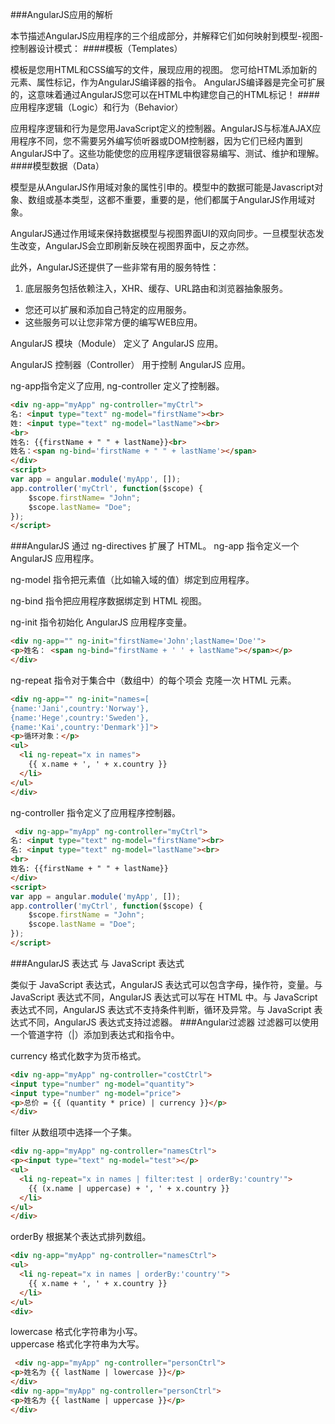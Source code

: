 ###AngularJS应用的解析

本节描述AngularJS应用程序的三个组成部分，并解释它们如何映射到模型-视图-控制器设计模式：
####模板（Templates）

模板是您用HTML和CSS编写的文件，展现应用的视图。 您可给HTML添加新的元素、属性标记，作为AngularJS编译器的指令。 AngularJS编译器是完全可扩展的，这意味着通过AngularJS您可以在HTML中构建您自己的HTML标记！
####应用程序逻辑（Logic）和行为（Behavior）

应用程序逻辑和行为是您用JavaScript定义的控制器。AngularJS与标准AJAX应用程序不同，您不需要另外编写侦听器或DOM控制器，因为它们已经内置到AngularJS中了。这些功能使您的应用程序逻辑很容易编写、测试、维护和理解。
####模型数据（Data）

模型是从AngularJS作用域对象的属性引申的。模型中的数据可能是Javascript对象、数组或基本类型，这都不重要，重要的是，他们都属于AngularJS作用域对象。

AngularJS通过作用域来保持数据模型与视图界面UI的双向同步。一旦模型状态发生改变，AngularJS会立即刷新反映在视图界面中，反之亦然。

此外，AngularJS还提供了一些非常有用的服务特性：

1. 底层服务包括依赖注入，XHR、缓存、URL路由和浏览器抽象服务。
- 您还可以扩展和添加自己特定的应用服务。
- 这些服务可以让您非常方便的编写WEB应用。

AngularJS 模块（Module） 定义了 AngularJS 应用。

AngularJS 控制器（Controller） 用于控制 AngularJS 应用。

ng-app指令定义了应用, ng-controller 定义了控制器。

```html
<div ng-app="myApp" ng-controller="myCtrl">
名: <input type="text" ng-model="firstName"><br>
姓: <input type="text" ng-model="lastName"><br>
<br>
姓名: {{firstName + " " + lastName}}<br>
姓名：<span ng-bind='firstName + " " + lastName'></span>
</div>
<script>
var app = angular.module('myApp', []);
app.controller('myCtrl', function($scope) {
    $scope.firstName= "John";
    $scope.lastName= "Doe";
});
</script> 
```

###AngularJS 通过 ng-directives 扩展了 HTML。
ng-app 指令定义一个 AngularJS 应用程序。

ng-model 指令把元素值（比如输入域的值）绑定到应用程序。

ng-bind 指令把应用程序数据绑定到 HTML 视图。

ng-init 指令初始化 AngularJS 应用程序变量。

```html
<div ng-app="" ng-init="firstName='John';lastName='Doe'">
<p>姓名： <span ng-bind="firstName + ' ' + lastName"></span></p>
</div> 
```
ng-repeat 指令对于集合中（数组中）的每个项会 克隆一次 HTML 元素。

```html
<div ng-app="" ng-init="names=[
{name:'Jani',country:'Norway'},
{name:'Hege',country:'Sweden'},
{name:'Kai',country:'Denmark'}]">
<p>循环对象：</p>
<ul>
  <li ng-repeat="x in names">
    {{ x.name + ', ' + x.country }}
  </li>
</ul>
</div> 
```
ng-controller 指令定义了应用程序控制器。

```html
 <div ng-app="myApp" ng-controller="myCtrl">
名: <input type="text" ng-model="firstName"><br>
名: <input type="text" ng-model="lastName"><br>
<br>
姓名: {{firstName + " " + lastName}}
</div>
<script>
var app = angular.module('myApp', []);
app.controller('myCtrl', function($scope) {
    $scope.firstName = "John";
    $scope.lastName = "Doe";
});
</script> 
```

###AngularJS 表达式 与 JavaScript 表达式

类似于 JavaScript 表达式，AngularJS 表达式可以包含字母，操作符，变量。与 JavaScript 表达式不同，AngularJS 表达式可以写在 HTML 中。与 JavaScript 表达式不同，AngularJS 表达式不支持条件判断，循环及异常。与 JavaScript 表达式不同，AngularJS 表达式支持过滤器。
###Angular过滤器
过滤器可以使用一个管道字符（|）添加到表达式和指令中。

currency 	格式化数字为货币格式。

```html
<div ng-app="myApp" ng-controller="costCtrl">
<input type="number" ng-model="quantity">
<input type="number" ng-model="price">
<p>总价 = {{ (quantity * price) | currency }}</p>
</div> 
``` 
filter 	从数组项中选择一个子集。

```html
<div ng-app="myApp" ng-controller="namesCtrl">
<p><input type="text" ng-model="test"></p>
<ul>
  <li ng-repeat="x in names | filter:test | orderBy:'country'">
    {{ (x.name | uppercase) + ', ' + x.country }}
  </li>
</ul>
</div> 
```
orderBy 	根据某个表达式排列数组。

```html
<div ng-app="myApp" ng-controller="namesCtrl">
<ul>
  <li ng-repeat="x in names | orderBy:'country'">
    {{ x.name + ', ' + x.country }}
  </li>
</ul>
<div> 
```
lowercase 	格式化字符串为小写。    
uppercase 	格式化字符串为大写。

```html
 <div ng-app="myApp" ng-controller="personCtrl">
<p>姓名为 {{ lastName | lowercase }}</p>
</div> 
<div ng-app="myApp" ng-controller="personCtrl">
<p>姓名为 {{ lastName | uppercase }}</p>
</div> 
```
